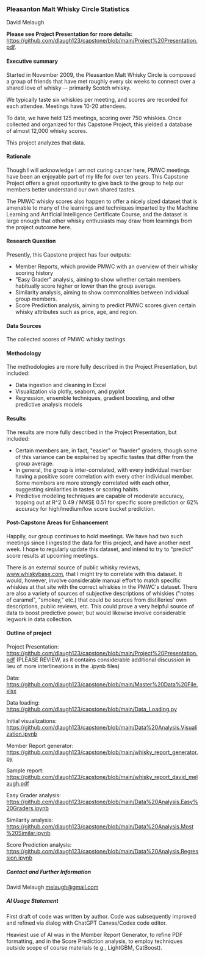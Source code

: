 ### Pleasanton Malt Whisky Circle Statistics

David Melaugh

**Please see Project Presentation for more details:** https://github.com/dlaugh123/capstone/blob/main/Project%20Presentation.pdf.

#### Executive summary

Started in November 2009, the Pleasanton Malt Whisky Circle is composed a group of friends that have met roughly every six weeks to connect over a shared love of whisky -- primarily Scotch whisky. 

We typically taste six whiskies per meeting, and scores are recorded for each attendee. Meetings have 10-20 attendees.

To date, we have held 125 meetings, scoring over 750 whiskies. Once collected and organized for this Capstone Project, this yielded a database of almost 12,000 whisky scores.

This project analyzes that data.


#### Rationale

Though I will acknowledge I am not curing cancer here, PMWC meetings have been an enjoyable part of my life for over ten years. This Capstone Project offers a great opportunity to give back to the group to help our members better understand our own shared tastes.

The PMWC whisky scores also happen to offer a nicely sized dataset that is amenable to many of the learnings and techniques imparted by the Machine Learning and Artificial Intelligence Certificate Course, and the dataset is large enough that other whisky enthusiasts may draw from learnings from the project outcome here.


#### Research Question

Presently, this Capstone project has four outputs:

- Member Reports, which provide PMWC with an overview of their whisky scoring history
- "Easy Grader" analysis, aiming to show whether certain members habitually score higher or lower than the group average.
- Similarity analysis, aiming to show commonalities between individual group members.
- Score Prediction analysis, aiming to predict PMWC scores given certain whisky attributes such as price, age, and region.


#### Data Sources

The collected scores of PMWC whisky tastings.


#### Methodology
The methodologies are more fully described in the Project Presentation, but included:

- Data ingestion and cleaning in Excel
- Visualization via plotly, seaborn, and pyplot
- Regression, ensemble techniques, gradient boosting, and other predictive analysis models


#### Results

The results are more fully described in the Project Presentation, but included:

- Certain members are, in fact, "easier" or "harder" graders, though some of this variance can be explained by specific tastes that differ from the group average.
- In general, the group is inter-correlated, with every individual member having a positive score correlation with every other individual member.  Some members are more strongly correlated with each other, suggesting similarities in tastes or scoring habits.
- Predictive modeling techniques are capable of moderate accuracy, topping out at R^2 0.49 / NMSE 0.51 for specific score prediction or 62% accuracy for high/medium/low score bucket prediction.


#### Post-Capstone Areas for Enhancement

Happily, our group continues to hold meetings.  We have had two such meetings since I ingested the data for this project, and have another next week.  I hope to regularly update this dataset, and intend to try to "predict" score results at upcoming meetings.

There is an external source of public whisky reviews, www.whiskybase.com, that I might try to correlate with this dataset.  It would, however, involve considerable manual effort to match specific whiskies at that site with the correct whiskies in the PMWC's dataset.  There are also a variety of sources of subjective descriptions of whiskies ("notes of caramel", "smokey," etc.) that could be sources from distilleries' own descriptions, public reviews, etc.  This could prove a very helpful source of data to boost predictive power, but would likewise involve considerable legwork in data collection.

#### Outline of project

Project Presentation: https://github.com/dlaugh123/capstone/blob/main/Project%20Presentation.pdf (PLEASE REVIEW, as it contains considerable additional discussion in lieu of more interlineations in the .ipynb files)

Data: https://github.com/dlaugh123/capstone/blob/main/Master%20Data%20File.xlsx

Data loading: https://github.com/dlaugh123/capstone/blob/main/Data_Loading.py

Initial visualizations:
https://github.com/dlaugh123/capstone/blob/main/Data%20Analysis.Visualization.ipynb

Member Report generator: 
https://github.com/dlaugh123/capstone/blob/main/whisky_report_generator.py

Sample report: https://github.com/dlaugh123/capstone/blob/main/whisky_report_david_melaugh.pdf

Easy Grader analysis: https://github.com/dlaugh123/capstone/blob/main/Data%20Analysis.Easy%20Graders.ipynb

Similarity analysis: https://github.com/dlaugh123/capstone/blob/main/Data%20Analysis.Most%20Similar.ipynb

Score Prediction analysis:
https://github.com/dlaugh123/capstone/blob/main/Data%20Analysis.Regression.ipynb


##### Contact and Further Information

David Melaugh
melaugh@gmail.com


##### AI Usage Statement

First draft of code was written by author.  Code was subsequently improved and refined via dialog with ChatGPT Canvas/Codex code editor.

Heaviest use of AI was in the Member Report Generator, to refine PDF formatting, and in the Score Prediction analysis, to employ techniques outside scope of course materials (e.g., LightGBM, CatBoost).

